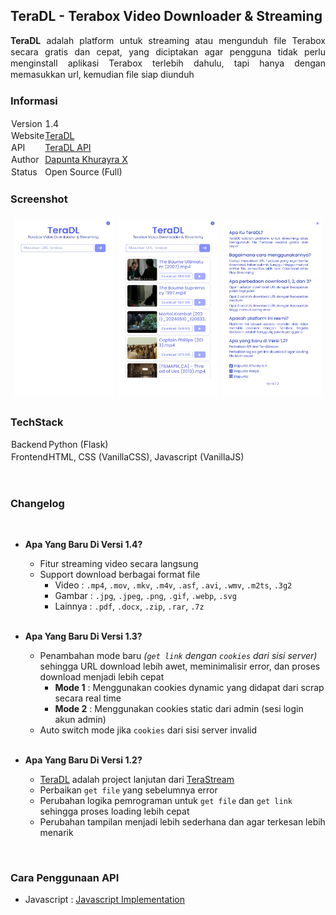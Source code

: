 ## TeraDL - Terabox Video Downloader & Streaming

<div style="text-align:justify; line-height:1.3;"><b>TeraDL</b> adalah platform untuk streaming atau mengunduh file Terabox secara gratis dan cepat, yang diciptakan agar pengguna tidak perlu menginstall aplikasi Terabox terlebih dahulu, tapi hanya dengan memasukkan url, kemudian file siap diunduh</div>

### Informasi

<table style="border-collapse: collapse;">
    <tr>
        <td style="border: 1px solid transparent; line-height:1.3; padding: 0px;">Version</td>
        <td style="border: 1px solid transparent; line-height:1.3; padding: 0px;">1.4</td>
    </tr>
    <tr>
        <td style="border: 1px solid transparent; line-height:1.3; padding: 0px;">Website</td>
        <td style="border: 1px solid transparent; line-height:1.3; padding: 0px;"><a href="https://teradl.dapuntaratya.com">TeraDL</a></td>
    </tr>
    <tr>
        <td style="border: 1px solid transparent; line-height:1.3; padding: 0px;">API</td>
        <td style="border: 1px solid transparent; line-height:1.3; padding: 0px;"><a href="https://teradl-api.dapuntaratya.com">TeraDL API</a></td>
    </tr>
    <tr>
        <td style="border: 1px solid transparent; line-height:1.3; padding: 0px;">Author</td>
        <td style="border: 1px solid transparent; line-height:1.3; padding: 0px;"><a href="https://www.facebook.com/Dapunta.Khurayra.X">Dapunta Khurayra X</a></td>
    </tr>
    <tr>
        <td style="border: 1px solid transparent; line-height:1.3; padding: 0px;">Status</td>
        <td style="border: 1px solid transparent; line-height:1.3; padding: 0px;">Open Source (Full)</td>
    </tr>
</table>

### Screenshot

<table style="border-collapse: collapse; width: 100%; max-width: 800px; table-layout: fixed;">
    <tr>
        <td style="border: 1px solid transparent; padding: 5px; text-align: center;">
            <img src="assets/screenshot1.png" alt="Image" style="width: 100%; height: auto;">
        </td>
        <td style="border: 1px solid transparent; padding: 5px; text-align: center;">
            <img src="assets/screenshot2.png" alt="Image" style="width: 100%; height: auto;">
        </td>
        <td style="border: 1px solid transparent; padding: 5px; text-align: center;">
            <img src="assets/screenshot3.png" alt="Image" style="width: 100%; height: auto;">
        </td>
    </tr>
</table>

### TechStack

<table style="border-collapse: collapse;">
    <tr>
        <td style="border: 1px solid transparent; line-height:1.3; padding: 0px;">Backend</td>
        <td style="border: 1px solid transparent; line-height:1.3; padding: 0px;">Python (Flask)</td>
    </tr>
    <tr>
        <td style="border: 1px solid transparent; line-height:1.3; padding: 0px;">Frontend</td>
        <td style="border: 1px solid transparent; line-height:1.3; padding: 0px;">HTML, CSS (VanillaCSS), Javascript (VanillaJS)</td>
    </tr>
</table>

<br>

### Changelog

<br>

- **Apa Yang Baru Di Versi 1.4?**
    - Fitur streaming video secara langsung
    - Support download berbagai format file
        - Video : `.mp4`, `.mov`, `.mkv`, `.m4v`, `.asf`, `.avi`, `.wmv`, `.m2ts`, `.3g2`
        - Gambar : `.jpg`, `.jpeg`, `.png`, `.gif`, `.webp`, `.svg`
        - Lainnya : `.pdf`, `.docx`, `.zip`, `.rar`, `.7z`

    <br>

- **Apa Yang Baru Di Versi 1.3?**
    - Penambahan mode baru *(`get link` dengan `cookies` dari sisi server)* sehingga URL download lebih awet, meminimalisir error, dan proses download menjadi lebih cepat
        - **Mode 1** : Menggunakan cookies dynamic yang didapat dari scrap secara real time
        - **Mode 2** : Menggunakan cookies static dari admin (sesi login akun admin)
    - Auto switch mode jika `cookies` dari sisi server invalid

    <br>

- **Apa Yang Baru Di Versi 1.2?**

    - [TeraDL](https://teradl.dapuntaratya.com/) adalah project lanjutan dari [TeraStream](https://terastream.dapuntaratya.com/)
    - Perbaikan `get file` yang sebelumnya error
    - Perubahan logika pemrograman untuk `get file` dan `get link` sehingga proses loading lebih cepat
    - Perubahan tampilan menjadi lebih sederhana dan agar terkesan lebih menarik

<br>

### Cara Penggunaan API

- Javascript : [Javascript Implementation](https://github.com/Dapunta/TeraDL/tree/main/api)